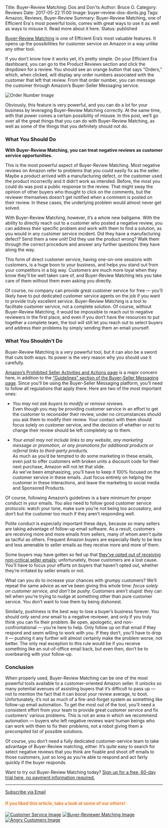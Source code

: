 Title: Buyer-Review Matching: Dos and Don'ts
Author: Bruce O.
Category: Reviews
Date: 2017-05-22 11:00
Image: buyer-review-dos-donts.jpg
Tags: Amazon, Reviews, Buyer-Review
Summary: Buyer-Review Matching, one of Efficient Era's most powerful tools, comes with great ways to use it as well as ways to misuse it. Read more about it here.
Status: published

[Buyer-Review Matching](https://efficientera.com/pages/feedback/) is one of Efficient Era’s most valuable features. It opens up the possibilities for customer service on Amazon in a way unlike any other tool.

If you don’t know how it works yet, it’s pretty simple. On your Efficient Era dashboard, you can go to the Product Reviews section and click the dropdown for a review. You should see an orange button that says “Orders,” which, when clicked, will display any order numbers associated with the customer that left that review. From that order number, you can message the customer through Amazon’s Buyer-Seller Messaging service.

![Order Number Image](/images/blog/2017/05/buyer-review-example.png)

Obviously, this feature is very powerful, and you can do a lot for your business by leveraging Buyer-Review Matching correctly. At the same time, with that power comes a certain possibility of misuse. In this post, we’ll go over all the great things that you can do with Buyer-Review Matching, as well as some of the things that you definitely should not do. 

### What You Should Do

**With Buyer-Review Matching, you can treat negative reviews as customer service opportunities.**

This is the most powerful aspect of Buyer-Review Matching. Most negative reviews on Amazon refer to problems that you could easily fix as the seller. Maybe a product arrived with a manufacturing defect, or the customer used the product incorrectly and it didn’t work as intended. Before, the most you could do was post a public response to the review. That might sway the opinion of other buyers who thought to click on the comments, but the reviewer themselves doesn’t get notified when a comment is posted on their review. In these cases, the underlying problem would almost never get solved.

With Buyer-Review Matching, however, it’s a whole new ballgame. With the ability to directly reach out to a customer who posted a negative review, you can address their specific problem and work with them to find a solution, as you would in any customer service incident. Did they have a manufacturing defect? Send them a new unit! Did they use the product wrong? Walk them through the correct procedure and answer any further questions they have along the way. 

This form of direct customer service, having one-on-one sessions with customers, is a huge boon to your business, and helps you stand out from your competitors in a big way. Customers are much more loyal when they know they’ll be well taken care of, and Buyer-Review Matching lets you take care of them without them even asking you directly.

Of course, no company can provide great customer service for free — you’ll likely have to put dedicated customer service agents on the job if you want to provide truly excellent service. Buyer-Review Matching is a tool to facilitate customer service, not a complete solution. Of course, without Buyer-Review Matching, it would be impossible to reach out to negative reviewers in the first place, and even if you don’t have the resources to put together a complete team, the tool will still let you reach out to select buyers and address their problems by simply sending them an email yourself. 

### What You Shouldn’t Do

Buyer-Review Matching is a very powerful tool, but it can also be a sword that cuts both ways. Its power is the very reason why you should use it carefully. 

[Amazon’s Prohibited Seller Activities and Actions page](https://www.amazon.com/gp/help/customer/display.html?nodeId=200414320) is a major concern here, in addition to the [“Guidelines” section of the Buyer-Seller Messaging page](https://www.amazon.com/gp/help/customer/display.html/?&nodeId=200441880). Since you’ll be using the Buyer-Seller Messaging platform, you’ll need to follow all regulations that apply there. Here are two of the most important ones:

* *You may not ask buyers to modify or remove reviews.*  
Even though you may be providing customer service in an effort to get the customer to reconsider their review, under no circumstances should you ask them to modify their review. Your contact with them should focus solely on customer service, and the decision of whether or not to change their review should be left completely up to them.

* *Your email may not include links to any website, any marketing message or promotion, or any promotions for additional products or referral links to third-party products.*  
As much as you’d be tempted to do some marketing in these emails, even just to offer customers with broken units a discount code for their next purchase, Amazon will not let that slide.  
As we’ve been emphasizing, you’ll have to keep it 100% focused on the customer service in these emails. Just focus entirely on helping the customer in these interactions, and leave the marketing to social media and Sponsored Products. 

Of course, following Amazon’s guidelines is a bare minimum for proper conduct in your emails. You also need to follow good customer service protocols: watch your tone, make sure you’re not being too accusatory, and don’t but the customer too much if they aren’t responding well.

Polite conduct is especially important these days, because so many sellers are taking advantage of follow-up email software. As a result, customers are receiving more and more emails from sellers, many of whom aren’t quite as tactful as others. Frequent Amazon buyers are especially likely to be less and less amenable to seller emails as they receive more and more of them. 

Some buyers may have gotten so fed up that [they’ve opted out of receiving non-critical seller emails](https://efficientera.com/blog/2017/05/amazon-updates-opt-out-feature-for-non-critical-emails.html); unfortunately, those customers are a lost cause. You’ll have to focus your efforts on buyers that haven’t opted out, whether they’re irritated by seller emails or not.

What can you do to increase your chances with grumpy customers? We’ll repeat the same advice as we’ve been giving this whole time: *focus solely on customer service, and don’t be pushy.* Customers aren’t stupid: they can tell when you’re trying to nudge at something other than pure customer service. You don’t want to lose them by being dishonest. 

Similarly, pushiness is the best way to lose a buyer’s business forever. You should only send *one* email to a negative reviewer, and only if you truly think you can fix their problem. Be open, apologetic, and non-confrontational — you’re here to help. Only follow up on that email if they respond and seem willing to work with you. If they don’t, you’ll have to drop it — pushing it any further will almost certainly make the problem worse, not better. The only real exception to this rule would be if you receive something like an out-of-office email back, but even then, don’t be to overbearing with your follow-up.

### Conclusion

When properly used, Buyer-Review Matching can be one of the most powerful tools available to a customer-oriented Amazon seller. It unlocks so many potential avenues of assisting buyers that it’s difficult to pass up — not to mention the fact that it can boost your review average, to boot. Unfortunately, it’s not as much of a fire-and-forget system as something like follow-up email automation. To get the most out of the tool, you’ll need a consistent effort from your team to provide great customer service and fix customers’ various problems. This is not an area in which we recommend automation — buyers who left negative reviews want human beings who can work with them to fix their problems, not a robot giving them a precompiled list of possible solutions. 

Of course, you don’t need a fully dedicated customer-service team to take advantage of Buyer-Review matching, either. It’s quite easy to search for select negative reviews that you think are fixable and shoot off emails to those customers, just so long as you’re able to respond and act fairly quickly if the buyer responds. 

Want to try out Buyer-Review Matching today? [Sign up for a free, 60-day trial here, no payment information required.](https://app.efficientera.com/signup/?)

---

<!--Added this section from Leadboxes-->
<a class="btn btn-primary" href="https://efficientera.leadpages.co/leadbox/121f91a73f72a2%3A12c54680e746dc/5687539843203072/" target="_blank">Subscribe via Email</a><script data-leadbox="121f91a73f72a2:12c54680e746dc" data-url="https://efficientera.leadpages.co/leadbox/121f91a73f72a2%3A12c54680e746dc/5687539843203072/" data-config="%7B%7D" type="text/javascript" src="https://efficientera.leadpages.co/leadbox-1468522675.js"></script>

#### <font color="FF751A">If you liked this article, take a look at some of our others!</font>

<a href="https://efficientera.com/blog/2016/07/why-customer-service-matters-on-amazon.html">![Customer Service Image](/images/blog/related/why-customer-service_small.jpg)</a>
<a href="https://efficientera.com/blog/2016/06/buyer-reviewer-matching-with-efficient-era.html">![Buyer-Reviewer Matching Image](/images/blog/related/buyer-reviewer-matching_small.jpg)</a>
<a href="https://efficientera.com/blog/2016/08/how-to-respond-to-angry-customers-in-6-steps.html">![Angry Customers Image](/images/blog/related/respond-angry-customers_small.jpg)</a>